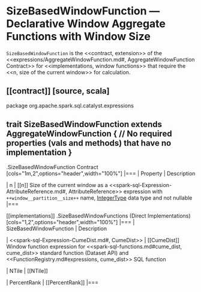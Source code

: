 # SizeBasedWindowFunction &mdash; Declarative Window Aggregate Functions with Window Size

`SizeBasedWindowFunction` is the <<contract, extension>> of the <<expressions/AggregateWindowFunction.md#, AggregateWindowFunction Contract>> for <<implementations, window functions>> that require the <<n, size of the current window>> for calculation.

[[contract]]
[source, scala]
----
package org.apache.spark.sql.catalyst.expressions

trait SizeBasedWindowFunction extends AggregateWindowFunction {
  // No required properties (vals and methods) that have no implementation
}
----

.SizeBasedWindowFunction Contract
[cols="1m,2",options="header",width="100%"]
|===
| Property
| Description

| n
| [[n]] Size of the current window as a <<spark-sql-Expression-AttributeReference.md#, AttributeReference>> expression with `++window__partition__size++` name, [IntegerType](../types/DataType.md#IntegerType) data type and not nullable
|===

[[implementations]]
.SizeBasedWindowFunctions (Direct Implementations)
[cols="1,2",options="header",width="100%"]
|===
| SizeBasedWindowFunction
| Description

| <<spark-sql-Expression-CumeDist.md#, CumeDist>>
| [[CumeDist]] Window function expression for <<spark-sql-functions.md#cume_dist, cume_dist>> standard function (Dataset API) and <<FunctionRegistry.md#expressions, cume_dist>> SQL function

| NTile
| [[NTile]]

| PercentRank
| [[PercentRank]]
|===
